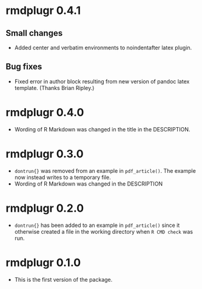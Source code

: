 # rmdplugr 0.4.1

## Small changes

* Added center and verbatim environments to noindentafter latex plugin.

## Bug fixes

* Fixed error in author block resulting from new version of pandoc latex
  template. (Thanks Brian Ripley.)

# rmdplugr 0.4.0

* Wording of R Markdown was changed in the title in the DESCRIPTION.

# rmdplugr 0.3.0

* `dontrun{}` was removed from an example in `pdf_article()`. The example
now instead writes to a temporary file.
* Wording of R Markdown was changed in the DESCRIPTION

# rmdplugr 0.2.0

* `dontrun{}` has been added to an example in `pdf_article()` since it
  otherwise created a file in the working directory when `R CMD check` 
  was run.

# rmdplugr 0.1.0

* This is the first version of the package.
